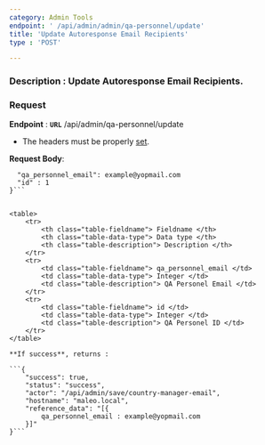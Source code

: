 ```yaml
---
category: Admin Tools
endpoint: ' /api/admin/admin/qa-personnel/update'
title: 'Update Autoresponse Email Recipients'
type : 'POST'

---
```

### **Description** : Update Autoresponse Email Recipients.
### Request

**Endpoint** : **`URL`**  /api/admin/qa-personnel/update

* The headers must be properly [set](#/Info-setting-headers-token).

**Request Body**: 

```{
  "qa_personnel_email": example@yopmail.com
  "id" : 1
}```


<table>
	<tr>
		<th class="table-fieldname"> Fieldname </th>
		<th class="table-data-type"> Data type </th>
		<th class="table-description"> Description </th>
	</tr>
	<tr>
		<td class="table-fieldname"> qa_personnel_email </td>
		<td class="table-data-type"> Integer </td>
		<td class="table-description"> QA Personel Email </td>
	</tr>
	<tr>
		<td class="table-fieldname"> id </td>
		<td class="table-data-type"> Integer </td>
		<td class="table-description"> QA Personel ID </td>
	</tr>
</table>

**If success**, returns : 

```{
    "success": true,
    "status": "success",
    "actor": "/api/admin/save/country-manager-email",
    "hostname": "maleo.local",
    "reference_data": "[{
		qa_personnel_email : example@yopmail.com
	}]"
}```
